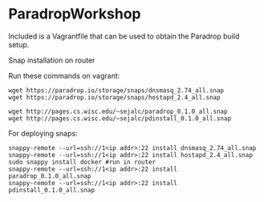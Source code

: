 # ParadropWorkshop

Included is a Vagrantfile that can be used to obtain the Paradrop build setup.

Snap installation on router

Run these commands on vagrant:
```
wget https://paradrop.io/storage/snaps/dnsmasq_2.74_all.snap
wget https://paradrop.io/storage/snaps/hostapd_2.4_all.snap

wget http://pages.cs.wisc.edu/~sejalc/paradrop_0.1.0_all.snap
wget http://pages.cs.wisc.edu/~sejalc/pdinstall_0.1.0_all.snap
```

For deploying snaps:
```
snappy-remote --url=ssh://1<ip addr>:22 install dnsmasq_2.74_all.snap
snappy-remote --url=ssh://1<ip addr>:22 install hostapd_2.4_all.snap
sudo snappy install docker #run in router
snappy-remote --url=ssh://1<ip addr>:22 install paradrop_0.1.0_all.snap
snappy-remote --url=ssh://1<ip addr>:22 install pdinstall_0.1.0_all.snap 
```
